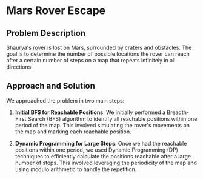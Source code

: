 # Mars Rover Escape

## Problem Description
Shaurya's rover is lost on Mars, surrounded by craters and obstacles. The goal is to determine the number of possible locations the rover can reach after a certain number of steps on a map that repeats infinitely in all directions.

## Approach and Solution
We approached the problem in two main steps:

1. **Initial BFS for Reachable Positions**: We initially performed a Breadth-First Search (BFS) algorithm to identify all reachable positions within one period of the map. This involved simulating the rover's movements on the map and marking each reachable position.

2. **Dynamic Programming for Large Steps**: Once we had the reachable positions within one period, we used Dynamic Programming (DP) techniques to efficiently calculate the positions reachable after a large number of steps. This involved leveraging the periodicity of the map and using modulo arithmetic to handle the repetition.
